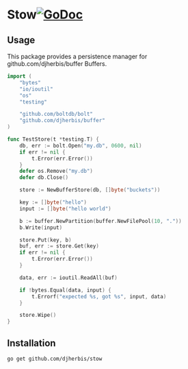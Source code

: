 Stow[![GoDoc](https://godoc.org/github.com/djherbis/stow?status.svg)](https://godoc.org/github.com/djherbis/stow)
==========

Usage
------------

This package provides a persistence manager for github.com/djherbis/buffer Buffers.

```go
import (
	"bytes"
	"io/ioutil"
	"os"
	"testing"

	"github.com/boltdb/bolt"
	"github.com/djherbis/buffer"
)

func TestStore(t *testing.T) {
	db, err := bolt.Open("my.db", 0600, nil)
	if err != nil {
		t.Error(err.Error())
	}
	defer os.Remove("my.db")
	defer db.Close()

	store := NewBufferStore(db, []byte("buckets"))

	key := []byte("hello")
	input := []byte("hello world")

	b := buffer.NewPartition(buffer.NewFilePool(10, "."))
	b.Write(input)

	store.Put(key, b)
	buf, err := store.Get(key)
	if err != nil {
		t.Error(err.Error())
	}

	data, err := ioutil.ReadAll(buf)

	if !bytes.Equal(data, input) {
		t.Errorf("expected %s, got %s", input, data)
	}

	store.Wipe()
}
```

Installation
------------
```sh
go get github.com/djherbis/stow
```
